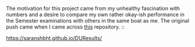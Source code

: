 The motivation for this project came from my unhealthy fascination with numbers and a desire to compare my own rather okay-ish performance in the Semester examinations with others in the same boat as me. The original push came when I came across [this](https://github.com/jatin69/du-result-fetcher) repository. ::

 https://saranshbht.github.io/DUResults/